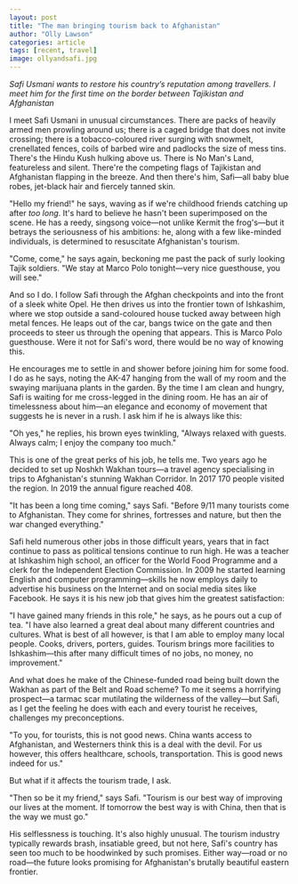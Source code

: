 ```yaml
---
layout: post
title: "The man bringing tourism back to Afghanistan"
author: "Olly Lawson"
categories: article
tags: [recent, travel]
image: ollyandsafi.jpg
---
```


<i>Safi Usmani wants to restore his country’s reputation among travellers. I meet him for the first time on the border between Tajikistan and Afghanistan</i><br>


I meet Safi Usmani in unusual circumstances. There are packs of heavily armed men prowling around us; there is a caged bridge that does not invite crossing; there is a tobacco-coloured river surging with snowmelt, crenellated fences, coils of barbed wire and padlocks the size of mess tins. There&#39;s the Hindu Kush hulking above us. There is No Man&#39;s Land, featureless and silent. There&#39;re the competing flags of Tajikistan and Afghanistan flapping in the breeze. And then there&#39;s him, Safi—all baby blue robes, jet-black hair and fiercely tanned skin.

 &quot;Hello my friend!&quot; he says, waving as if we&#39;re childhood friends catching up after _too long_. It&#39;s hard to believe he hasn&#39;t been superimposed on the scene. He has a reedy, singsong voice—not unlike Kermit the frog&#39;s—but it betrays the seriousness of his ambitions: he, along with a few like-minded individuals, is determined to resuscitate Afghanistan&#39;s tourism.

 &quot;Come, come,&quot; he says again, beckoning me past the pack of surly looking Tajik soldiers. &quot;We stay at Marco Polo tonight—very nice guesthouse, you will see.&quot;

 And so I do. I follow Safi through the Afghan checkpoints and into the front of a sleek white Opel. He then drives us into the frontier town of Ishkashim, where we stop outside a sand-coloured house tucked away between high metal fences. He leaps out of the car, bangs twice on the gate and then proceeds to steer us through the opening that appears. This is Marco Polo guesthouse. Were it not for Safi&#39;s word, there would be no way of knowing this.

 He encourages me to settle in and shower before joining him for some food. I do as he says, noting the AK-47 hanging from the wall of my room and the swaying marijuana plants in the garden. By the time I am clean and hungry, Safi is waiting for me cross-legged in the dining room. He has an air of timelessness about him—an elegance and economy of movement that suggests he is never in a rush. I ask him if he is always like this:

 &quot;Oh yes,&quot; he replies, his brown eyes twinkling, &quot;Always relaxed with guests. Always calm; I enjoy the company too much.&quot;

 This is one of the great perks of his job, he tells me. Two years ago he decided to set up Noshkh Wakhan tours—a travel agency specialising in trips to Afghanistan&#39;s stunning Wakhan Corridor. In 2017 170 people visited the region. In 2019 the annual figure reached 408.

 &quot;It has been a long time coming,&quot; says Safi. &quot;Before 9/11 many tourists come to Afghanistan. They come for shrines, fortresses and nature, but then the war changed everything.&quot;

 Safi held numerous other jobs in those difficult years, years that in fact continue to pass as political tensions continue to run high. He was a teacher at Ishkashim high school, an officer for the World Food Programme and a clerk for the Independent Election Commission. In 2009 he started learning English and computer programming—skills he now employs daily to advertise his business on the Internet and on social media sites like Facebook. He says it is his new job that gives him the greatest satisfaction:

 &quot;I have gained many friends in this role,&quot; he says, as he pours out a cup of tea. &quot;I have also learned a great deal about many different countries and cultures. What is best of all however, is that I am able to employ many local people. Cooks, drivers, porters, guides. Tourism brings more facilities to Ishkashim—this after many difficult times of no jobs, no money, no improvement.&quot;

 And what does he make of the Chinese-funded road being built down the Wakhan as part of the Belt and Road scheme? To me it seems a horrifying prospect—a tarmac scar mutilating the wilderness of the valley—but Safi, as I get the feeling he does with each and every tourist he receives, challenges my preconceptions.

 &quot;To you, for tourists, this is not good news. China wants access to Afghanistan, and Westerners think this is a deal with the devil. For us however, this offers healthcare, schools, transportation. This is good news indeed for us.&quot;

 But what if it affects the tourism trade, I ask.

 &quot;Then so be it my friend,&quot; says Safi. &quot;Tourism is our best way of improving our lives at the moment. If tomorrow the best way is with China, then that is the way we must go.&quot;

 His selflessness is touching. It&#39;s also highly unusual. The tourism industry typically rewards brash, insatiable greed, but not here, Safi&#39;s country has seen too much to be hoodwinked by such promises. Either way—road or no road—the future looks promising for Afghanistan&#39;s brutally beautiful eastern frontier.
